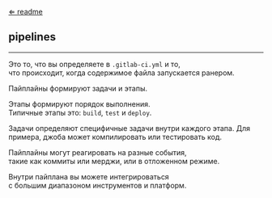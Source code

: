 [⇐ readme](../readme.md)

## pipelines

---

Это то, что вы определяете в `.gitlab-ci.yml` и то,
<br> что происходит, когда содержимое файла запускается ранером.

Пайплайны формируют задачи и этапы.

Этапы формируют порядок выполнения. 
<br>Типичные этапы это: `build`, `test` и `deploy`.

Задачи определяют специфичные задачи внутри каждого этапа.
Для примера, джоба может компилировать или тестировать код.

Пайплайны могут реагировать на разные события, 
<br>такие как коммиты или мерджи, или в отложенном режиме.

Внутри пайплана вы можете интегрироваться 
<br>с большим диапазоном инструментов и платформ.

